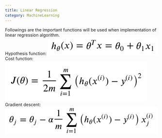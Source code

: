 ```yaml
---
title: Linear Regression
category: MachineLearning
---
```


Followings are the important functions will be used when implementation of linear regression algorithm.    
Hypothesis function: ![Hypo func](/images/linear/hypo.png)  
Cost function: ![Cost func](/images/linear/costFunc.png)  
Gradient descent: ![Grad descent](/images/linear/grad.png)  